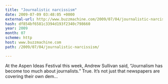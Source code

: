 ```yaml
---
title: "Journalistic narcissism"
date: 2009-07-09 03:48:05 +0000
external-url: http://www.buzzmachine.com/2009/07/04/journalistic-narcissism/
hash: df854bf6581c3394d193f2340c798660
year: 2009
month: 07
scheme: http
host: www.buzzmachine.com
path: /2009/07/04/journalistic-narcissism/

---
```


At the Aspen Ideas Festival this week, Andrew Sullivan said, “Journalism has become too much about journalists.” True. It’s not just that newspapers are covering their own dem...
